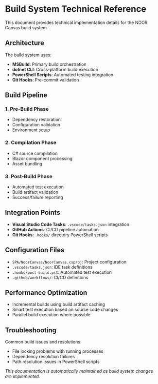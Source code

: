 # Build System Technical Reference

This document provides technical implementation details for the NOOR Canvas build system.

## Architecture

The build system uses:
- **MSBuild**: Primary build orchestration
- **dotnet CLI**: Cross-platform build execution  
- **PowerShell Scripts**: Automated testing integration
- **Git Hooks**: Pre-commit validation

## Build Pipeline

### 1. Pre-Build Phase
- Dependency restoration
- Configuration validation
- Environment setup

### 2. Compilation Phase
- C# source compilation
- Blazor component processing
- Asset bundling

### 3. Post-Build Phase
- Automated test execution
- Build artifact validation
- Success/failure reporting

## Integration Points

- **Visual Studio Code Tasks**: `.vscode/tasks.json` integration
- **GitHub Actions**: CI/CD pipeline automation
- **Git Hooks**: `.hooks/` directory PowerShell scripts

## Configuration Files

- `SPA/NoorCanvas/NoorCanvas.csproj`: Project configuration
- `.vscode/tasks.json`: IDE task definitions
- `.hooks/post-build.ps1`: Automated test execution
- `.github/workflows/`: CI/CD definitions

## Performance Optimization

- Incremental builds using build artifact caching
- Smart test execution based on source code changes
- Parallel build execution where possible

## Troubleshooting

Common build issues and resolutions:
- File locking problems with running processes
- Dependency resolution failures
- Path resolution issues in PowerShell scripts

*This documentation is automatically maintained as build system changes are implemented.*
